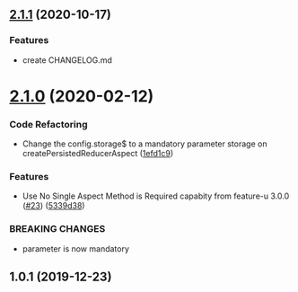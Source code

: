 ## [2.1.1](https://github.com/sylvainlg/feature-redux-persist/compare/v2.1.0...v2.1.1) (2020-10-17)

### Features

- create CHANGELOG.md

# [2.1.0](https://github.com/sylvainlg/feature-redux-persist/compare/v2.0.0...v2.1.0) (2020-02-12)

### Code Refactoring

- Change the config.storage\$ to a mandatory parameter storage on createPersistedReducerAspect ([1efd1c9](https://github.com/sylvainlg/feature-redux-persist/commit/1efd1c9d8ad26455c096e0c97f45acce2257db8c))

### Features

- Use No Single Aspect Method is Required capabity from feature-u 3.0.0 ([#23](https://github.com/sylvainlg/feature-redux-persist/issues/23)) ([5339d38](https://github.com/sylvainlg/feature-redux-persist/commit/5339d38eb7af64c874abc3016133a9c3bacb31a0))

### BREAKING CHANGES

- parameter is now mandatory

## 1.0.1 (2019-12-23)
